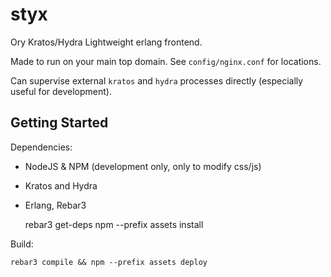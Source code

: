 styx
=====

Ory Kratos/Hydra Lightweight erlang frontend.

Made to run on your main top domain. See `config/nginx.conf` for locations.

Can supervise external `kratos` and `hydra` processes directly (especially useful for development).

## Getting Started

Dependencies:

  * NodeJS & NPM (development only, only to modify css/js)
  * Kratos and Hydra
  * Erlang, Rebar3

    rebar3 get-deps
    npm --prefix assets install

Build:

    rebar3 compile && npm --prefix assets deploy
